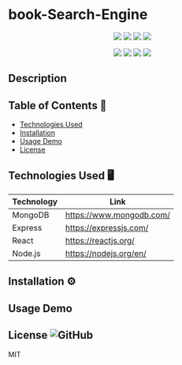 # book-Search-Engine

<p align="center">
    <img src="https://img.shields.io/github/repo-size/Dkallen117/book-Search-Enginer" />
    <img src="https://img.shields.io/github/languages/top/Dkallen117/book-Search-Engine"  />
    <img src="https://img.shields.io/github/issues/Dkallen117/book-Search-Engine" />
    <img src="https://img.shields.io/github/last-commit/Dkallen117/book-Search-Engine" >
</p>
  
<p align="center">
    <img src="https://img.shields.io/badge/MongoDB-darkgreen" />
    <img src="https://img.shields.io/badge/Express-red" />
    <img src="https://img.shields.io/badge/React-blue"  />
    <img src="https://img.shields.io/badge/Node.js-lightgreen" />
</p>

## Description 



## Table of Contents 📖

- [Technologies Used](#technologies-used-%EF%B8%8F)
- [Installation](#installation-%EF%B8%8F)
- [Usage Demo](#usage-demo)
- [License](#license-)

## Technologies Used 🖥️

| Technology  | Link                                    |
| ----------- | --------------------------------------- |
| MongoDB     | https://www.mongodb.com/                |
| Express     | https://expressjs.com/                  |
| React       | https://reactjs.org/                    |
| Node.js     | https://nodejs.org/en/                  |



## Installation ⚙️





## Usage Demo



## License ![GitHub](https://img.shields.io/badge/License%3A-MIT-green.svg)

MIT

